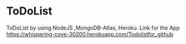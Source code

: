 # ToDoList
ToDoList by using NodeJS ,MongoDB-Atlas, Heroku.
Link for the App  https://whispering-cove-30200.herokuapp.com/Todolistfor_github
